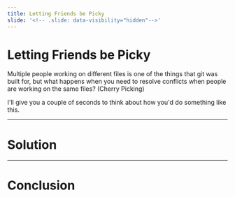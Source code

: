 ```yaml
---
title: Letting Friends be Picky
slide: '<!-- .slide: data-visibility="hidden"-->'
---
```


<!-- .slide: data-state="layout-title" class="bg-dark"-->

# Letting Friends be Picky

Multiple people working on different files is one of the things that git was built for, but what happens when you need to resolve conflicts when people are working on the same files? (Cherry Picking)


I'll give you a couple of seconds to think about how you'd do something like this.

---
# Solution


---
# Conclusion

